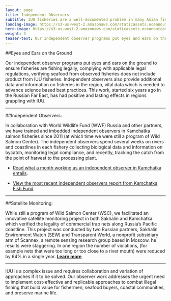 ```yaml
---
layout: page 
title: Independent Observers
subtitle: IUU fisheries are a well-documented problem in many Asian fisheries, that’s where our observer work comes in.
landing-image: https://s3-us-west-2.amazonaws.com/staticassets.oceanoutcomes.org/rollover+images/observersrollover.jpg
hero-image: https://s3-us-west-2.amazonaws.com/staticassets.oceanoutcomes.org/hero+photos/observershero.jpg
weight: 3
teaser-text: Our independent observer programs put eyes and ears on the ground to ensure fisheries are fishing legally, complying with applicable legal regulations, verifying seafood from observed fisheries does not include product from IUU fisheries. Independent observers also provide additional data and information on fisheries in the region, vital data which is needed to advance science-based best practices. 
---
```

##Eyes and Ears on the Ground

Our independent observer programs put eyes and ears on the ground to ensure fisheries are fishing legally, complying with applicable legal regulations, verifying seafood from observed fisheries does not include product from IUU fisheries. Independent observers also provide additional data and information on fisheries in the region, vital data which is needed to advance science based best practices. This work, started six years ago in the Russian Far East, has had positive and lasting effects in regions grappling with IUU. 

---
##Independent Observers:

In collaboration with World Wildlife Fund (WWF) Russia and other partners, we have trained and imbedded independent observers in Kamchatka salmon fisheries since 2011 (at which time we were still a program of Wild Salmon Center). The independent observers spend several weeks on rivers and coastlines in each fishery collecting biological data and information on bycatch, monitoring legal compliance, and recently, tracking the catch from the point of harvest to the processing plant.

  * <a href="https://s3-us-west-2.amazonaws.com/staticassets.oceanoutcomes.org/supporting+documents/IndependentObserversKamchatka2012.pdf" target="_blank">Read what a month working as an independent observer in Kamchatka entails</a>.

  * <a href="https://s3-us-west-2.amazonaws.com/staticassets.oceanoutcomes.org/supporting+documents/KamchatkaFishFundObserverReport.pdf" target="_blank">View the most recent independent observers report from Kamchatka Fish Fund</a>.

---
##Satellite Monitoring:

While still a program of Wild Salmon Center (WSC), we facilitated an innovative satellite monitoring project in both Sakhalin and Kamchatka which verified the legality of commercial trap nets along Russia’s Pacific coastline. This project was conducted by two Russian partners, Sakhalin Environment Watch (SEW) and Transparent World, a nonprofit subsidiary arm of Scannex, a remote sensing research group based in Moscow. he results were staggering. In one region the number of violations, (for example nets that were too long or too close to a river mouth) were reduced by 64% in a single year. <a href="https://s3-us-west-2.amazonaws.com/staticassets.oceanoutcomes.org/supporting+documents/SatelliteMonitoringBrochure.pdf" target="_blank">**Learn more**</a>.

---
IUU is a complex issue and requires collaboration and variation of approaches if it to be solved. Our observer work addresses the urgent need to implement cost-effective and replicable approaches to combat illegal fishing that build value for fishermen, seafood buyers, coastal communities, and preserve marine life.

